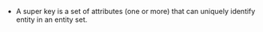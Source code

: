 - A super key is a set of attributes (one or more) that can uniquely identify entity in an entity set. 